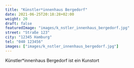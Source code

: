 ```yaml
---
title: "Künstler*innenhaus Bergedorf"
date: 2021-06-25T20:18:28+02:00
weight: 20
draft: false
featuredImage: "images/k_nstler_innenhaus_bergedorf.jpg"
street: "Straße 123"
city: "12345 Hamburg"
tel: "040 123456"
images: ["images/k_nstler_innenhaus_bergedorf.jpg"]
---
```


Künstler*innenhaus Bergedorf ist ein Kunstort
